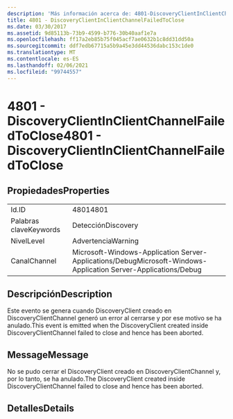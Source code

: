 ```yaml
---
description: 'Más información acerca de: 4801-DiscoveryClientInClientChannelFailedToClose'
title: 4801 - DiscoveryClientInClientChannelFailedToClose
ms.date: 03/30/2017
ms.assetid: 9d85113b-73b9-4599-b776-30b40aaf1e7a
ms.openlocfilehash: ff17a2eb85b75f045acf7ae0632b1c8dd31dd50a
ms.sourcegitcommit: ddf7edb67715a5b9a45e3dd44536dabc153c1de0
ms.translationtype: MT
ms.contentlocale: es-ES
ms.lasthandoff: 02/06/2021
ms.locfileid: "99744557"
---
```

# <a name="4801---discoveryclientinclientchannelfailedtoclose"></a><span data-ttu-id="35418-103">4801 - DiscoveryClientInClientChannelFailedToClose</span><span class="sxs-lookup"><span data-stu-id="35418-103">4801 - DiscoveryClientInClientChannelFailedToClose</span></span>

## <a name="properties"></a><span data-ttu-id="35418-104">Propiedades</span><span class="sxs-lookup"><span data-stu-id="35418-104">Properties</span></span>  
  
|||  
|-|-|  
|<span data-ttu-id="35418-105">Id.</span><span class="sxs-lookup"><span data-stu-id="35418-105">ID</span></span>|<span data-ttu-id="35418-106">4801</span><span class="sxs-lookup"><span data-stu-id="35418-106">4801</span></span>|  
|<span data-ttu-id="35418-107">Palabras clave</span><span class="sxs-lookup"><span data-stu-id="35418-107">Keywords</span></span>|<span data-ttu-id="35418-108">Detección</span><span class="sxs-lookup"><span data-stu-id="35418-108">Discovery</span></span>|  
|<span data-ttu-id="35418-109">Nivel</span><span class="sxs-lookup"><span data-stu-id="35418-109">Level</span></span>|<span data-ttu-id="35418-110">Advertencia</span><span class="sxs-lookup"><span data-stu-id="35418-110">Warning</span></span>|  
|<span data-ttu-id="35418-111">Canal</span><span class="sxs-lookup"><span data-stu-id="35418-111">Channel</span></span>|<span data-ttu-id="35418-112">Microsoft-Windows-Application Server-Applications/Debug</span><span class="sxs-lookup"><span data-stu-id="35418-112">Microsoft-Windows-Application Server-Applications/Debug</span></span>|  
  
## <a name="description"></a><span data-ttu-id="35418-113">Descripción</span><span class="sxs-lookup"><span data-stu-id="35418-113">Description</span></span>  

 <span data-ttu-id="35418-114">Este evento se genera cuando DiscoveryClient creado en DiscoveryClientChannel generó un error al cerrarse y por ese motivo se ha anulado.</span><span class="sxs-lookup"><span data-stu-id="35418-114">This event is emitted when the DiscoveryClient created inside DiscoveryClientChannel failed to close and hence has been aborted.</span></span>  
  
## <a name="message"></a><span data-ttu-id="35418-115">Message</span><span class="sxs-lookup"><span data-stu-id="35418-115">Message</span></span>  

 <span data-ttu-id="35418-116">No se pudo cerrar el DiscoveryClient creado en DiscoveryClientChannel y, por lo tanto, se ha anulado.</span><span class="sxs-lookup"><span data-stu-id="35418-116">The DiscoveryClient created inside DiscoveryClientChannel failed to close and hence has been aborted.</span></span>  
  
## <a name="details"></a><span data-ttu-id="35418-117">Detalles</span><span class="sxs-lookup"><span data-stu-id="35418-117">Details</span></span>
